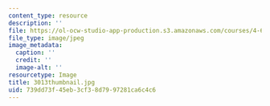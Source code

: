 ```yaml
---
content_type: resource
description: ''
file: https://ol-ocw-studio-app-production.s3.amazonaws.com/courses/4-614-religious-architecture-and-islamic-cultures-fall-2002/739dd73f45eb3cf38d7997281ca6c4c6_3013thumbnail.jpg
file_type: image/jpeg
image_metadata:
  caption: ''
  credit: ''
  image-alt: ''
resourcetype: Image
title: 3013thumbnail.jpg
uid: 739dd73f-45eb-3cf3-8d79-97281ca6c4c6
---
```

